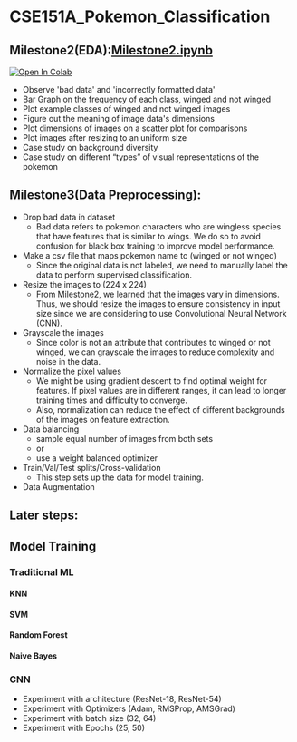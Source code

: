 # CSE151A_Pokemon_Classification


## Milestone2(EDA):[Milestone2.ipynb](https://github.com/cecilia-lin/CSE151A_Pokemon_Classification/blob/main/Milestone2.ipynb)
<a target="_blank" href="https://colab.research.google.com/github/cecilia-lin/CSE151A_Pokemon_Classification">
  <img src="https://colab.research.google.com/assets/colab-badge.svg" alt="Open In Colab"/>
</a>

- Observe 'bad data' and 'incorrectly formatted data'
- Bar Graph on the frequency of each class, winged and not winged
- Plot example classes of winged and not winged images
- Figure out the meaning of image data's dimensions
- Plot dimensions of images on a scatter plot for comparisons
- Plot images after resizing to an uniform size
- Case study on background diversity 
- Case study on different “types” of visual representations of the pokemon

## Milestone3(Data Preprocessing):
- Drop bad data in dataset
  - Bad data refers to pokemon characters who are wingless species that have features that is similar to wings. We do so to avoid confusion for black box training to improve model performance.
- Make a csv file that maps pokemon name to (winged or not winged)
  - Since the original data is not labeled, we need to manually label the data to perform supervised classification.
- Resize the images to (224 x 224)
  - From Milestone2, we learned that the images vary in dimensions. Thus, we should resize the images to ensure consistency in input size since we are considering to use Convolutional Neural Network (CNN).
- Grayscale the images
  - Since color is not an attribute that contributes to winged or not winged, we can grayscale the images to reduce complexity and noise in the data.
- Normalize the pixel values
  - We might be using gradient descent to find optimal weight for features. If pixel values are in different ranges, it can lead to longer training times and difficulty to converge.
  - Also, normalization can reduce the effect of different backgrounds of the images on feature extraction.
- Data balancing
  - sample equal number of images from both sets
  - or
  - use a weight balanced optimizer
- Train/Val/Test splits/Cross-validation
  - This step sets up the data for model training.
- Data Augmentation 






## Later steps:
## Model Training
### Traditional ML
#### KNN
#### SVM
#### Random Forest
#### Naive Bayes
### CNN
- Experiment with architecture (ResNet-18, ResNet-54)
- Experiment with Optimizers (Adam, RMSProp, AMSGrad)
- Experiment with batch size (32, 64)
- Experiment with Epochs (25, 50)
